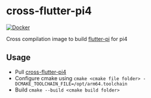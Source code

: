 # cross-flutter-pi4

[![Docker](https://github.com/DoumanAsh/cross-flutter-pi4/actions/workflows/docker-image.yml/badge.svg?branch=master)](https://github.com/DoumanAsh/cross-flutter-pi4/actions/workflows/docker-image.yml)

Cross compilation image to build [flutter-pi](https://github.com/ardera/flutter-pi) for pi4

## Usage

- Pull [cross-flutter-pi4](https://hub.docker.com/repository/docker/douman/cross-flutter-pi4)
- Configure cmake using `cmake <cmake file folder> -DCMAKE_TOOLCHAIN_FILE=/opt/arm64.toolchain`
- Build `cmake --build <cmake build folder>`
